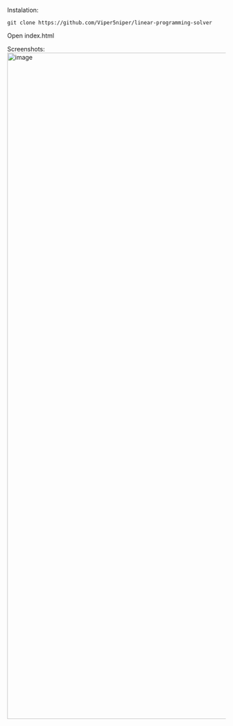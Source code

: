 Instalation:
```
git clone https://github.com/Viper5niper/linear-programming-solver
```
Open index.html

Screenshots:
<img width="2858" height="1536" alt="image" src="https://github.com/user-attachments/assets/e69a8971-e9e0-42e7-ad7e-6bba5050e5fd" />
